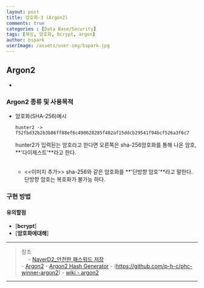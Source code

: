 ```yaml
---
layout: post
title: 암호화-3 (Argon2) 
comments: true
categories : [Data Base/Security]
tags: [해싱, 암호화, bcrypt, argon]
author: bspark
userImage: /assets/user-img/bspark.jpg
---
```



## Argon2 
 - 

### Argon2 종류 및 사용목적 
  - 암호화(SHA-256)예시
    ```
    hunter2 -> f52fbd32b2b3b86ff88ef6c490628285f482af15ddcb29541f94bcf526a3f6c7
    ```
    hunter2가 입력된는 암호라고 한다면 오른쪽은 sha-256암호화를 통해 나온 암호, **'다이제스트'**라고 한다. <br>  <br>  

    + <<이미지 추가>>
    sha-256와 같은 암호화를 **'단방향 암호'**라고 말한다.<br>
    단방향 암호는 복호화가 불가능 하다.  <br>  

### 구현 방법

#### 유의할점




 - [**bcrypt**]
 - [**암호화에대해**] 

---
> 참조  
>  　 - [NaverD2_안전한 패스워드 저장](https://d2.naver.com/helloworld/318732)<br>
>     - [Argon2](https://argon2-cffi.readthedocs.io/en/stable/argon2.html)
>     - [Argon2 Hash Generator](https://argon2.online/)
>     - (https://github.com/p-h-c/phc-winner-argon2)
>     - [wiki - argon2](https://en.wikipedia.org/wiki/Argon2)

---